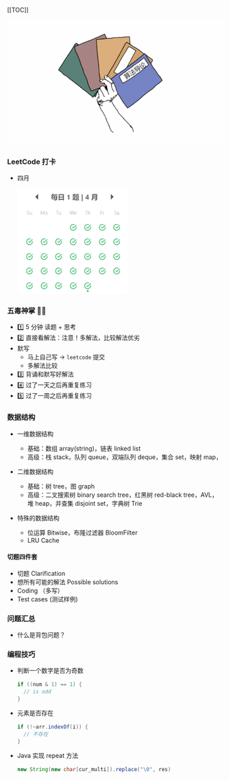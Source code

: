[[TOC]]

<img src="../.vuepress/public/image-20200412182849046.png" alt="image-20200412182849046" style="zoom:80%;" />

### LeetCode 打卡

- 四月

  <img src="../.vuepress/public/image-20200430171227663.png" alt="image-20200430171227663" style="zoom:80%;" />

### 五毒神掌 :ox::beers:

- 1️⃣  5 分钟 读题 + 思考 
- 2️⃣ 直接看解法：注意！多解法，比较解法优劣
- 默写
  - 马上自己写 -> `leetcode` 提交
  - 多解法比较
- 3️⃣ 背诵和默写好解法
- 4️⃣ 过了一天之后再重复练习
- 5️⃣ 过了一周之后再重复练习

### 数据结构

- 一维数据结构

  - 基础：数组 array(string)，链表 linked list
  - 高级：栈 stack，队列 queue，双端队列 deque，集合 set，映射 map，

- 二维数据结构

  - 基础：树 tree，图 graph
  - 高级：二叉搜索树 binary search tree，红黑树 red-black tree，AVL，堆 heap，并查集 disjoint set，字典树 Trie

- 特殊的数据结构

  - 位运算 Bitwise，布隆过滤器 BloomFilter
  - LRU Cache



#### 切题四件套

- 切题 Clarification
- 想所有可能的解法 Possible solutions
- Coding （多写）
- Test cases (测试样例)



### 问题汇总

- 什么是背包问题？



### 编程技巧

- 判断一个数字是否为奇数

  ```java
  if ((num & 1) == 1) {
  	// is odd
  }
  ```

  
  
- 元素是否存在

  ```java
  if (!~arr.indexOf(i)) {
  	// 不存在
  }
  ```




- Java 实现 repeat 方法

  ```java
  new String(new char[cur_multi]).replace("\0", res)
  ```

  




